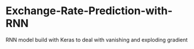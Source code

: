 # Exchange-Rate-Prediction-with-RNN
RNN model build with Keras to deal with vanishing and exploding gradient
